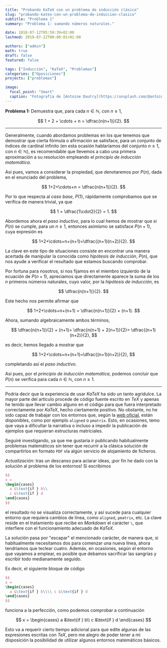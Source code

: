 ```yaml
---
title: "Probando KaTeX con un problema de inducción clásico"
slug: "probando-katex-con-un-problema-de-induccion-clasico"
subtitle: "Problema 1"
summary: "Problema 1: sumando números naturales."

date: 2018-07-12T05:59:39+02:00
lastmod: 2019-07-22T00:00:01+01:00

authors: ["admin"]
math: true
draft: false
featured: false

tags: ["Inducción", "KaTeX", "Problemas"]
categories: ["Oposiciones"]
projects: ["problemas"]

image:
  focal_point: "Smart"
  caption: "Fotografía de [Antoine Dautry](https://unsplash.com/@antoine1003), disponible en [Unsplash](https://unsplash.com/photos/05A-kdOH6Hw)."
---
```


**Problema 1:** Demuestra que, para cada $n\in\mathbb{N}$, con $n\geq 1$,  

$$
1 + 2 + \cdots + n = \dfrac{n(n+1)}{2}.
$$ 

***

Generalmente, cuando abordamos problemas en los que tenemos que demostrar que cierta fórmula o afirmación se satisface, para un conjunto de índices de cardinal infinito (en esta ocasión hablaríamos del conjunto $n\geq1$, con $n\in\mathbb{N}$), es recomendable que llevemos a cabo una primera aproximación a su resolución empleando el *principio de inducción matemática*.

Así pues, vamos a considerar la propiedad, que denotaremos por $P(n)$, dada en el enunciado del problema, 

$$
1+2+\cdots+n = \dfrac{n(n+1)}{2}.
$$ 

Por lo que respecta al *caso base*, $P(1)$, rápidamente comprobamos que se verifica de manera trivial, ya que 

$$
1 = \dfrac{1\cdot2}{2} = 1.
$$

Abordemos ahora el *paso inductivo*, para lo cual hemos de mostrar que si $P(n)$ se cumple, para un $n\geq1$, entonces asimismo se satisface $P(n+1)$, cuya expresión es 

$$
1+2+\cdots+n+(n+1)=\dfrac{(n+1)(n+2)}{2}.
$$ 

La clave en este tipo de situaciones consiste en encontrar una manera acertada de manipular la conocida como *hipótesis de inducción*, $P(n)$, que nos ayude a verificar el resultado que estamos buscando comprobar.

Por fortuna para nosotros, si nos fijamos en el miembro izquierdo de la ecuación de $P(n+1)$, apreciamos que directamente aparece la suma de los $n$ primeros números naturales, cuyo valor, por la *hipótesis de inducción*, es 

$$
\dfrac{n(n+1)}{2}.
$$ 

Este hecho nos permite afirmar que 

$$
1+2+\cdots+n+(n+1) = \dfrac{n(n+1)}{2} + (n+1).
$$ 

Ahora, sumando algebraicamente ambos términos, 

$$
\dfrac{n(n+1)}{2} + (n+1)= \dfrac{n(n+1) + 2(n+1)}{2}= \dfrac{(n+1)(n+2)}{2},
$$ 

es decir, hemos llegado a mostrar que 

$$
1+2+\cdots+n+(n+1)=\dfrac{(n+1)(n+2)}{2},
$$ 

completando así el *paso inductivo*.

Así pues, por el *principio de inducción matemática*, podemos concluir que $P(n)$ se verifica para cada $n\in\mathbb{N}$, con $n\geq 1$.

***

Podría decir que la experiencia de usar *KaTeX* ha sido un tanto agridulce. La mayor parte del artículo procede de código fuente escrito en *TeX* y apenas he tenido que llevar cambio alguno en el código para que fuera interpretado correctamente por *KaTeX*, hecho ciertamente positivo. No obstante, no he sido capaz de trabajar con los entornos que, según la [web oficial](https://khan.github.io/KaTeX/function-support.html), están disponibles, como por ejemplo `aligned` o `pmatrix`. Esto, en ocasiones, temo que vaya a dificultar la narrativa o incluso a impedir la publicación de ejemplos que requieran estructuras matriciales.

Seguiré investigando, ya que me gustaría ir publicando habitualmente problemas matemáticos sin tener que recurrir a la clásica solución de compartirlos en formato `PDF` vía algún servicio de alojamiento de ficheros.

*Actualización:* tras un descanso para aclarar ideas, ¡por fin he dado con la solución al problema de los entornos! Si escribimos

```tex
$$
x = 
\begin{cases}
  a &\text{if } b\\
  c &\text{if } d
\end{cases}
$$
```

el resultado no se visualiza correctamente, y así sucede para cualquier entorno que requiera cambios de línea, como `aligned`, `pmatrix`, etc. La clave reside en el tratamiento que recibe en *Markdown* el carácter `\`, que interfiere con el funcionamiento adecuado de *KaTeX*.

La solución pasa por "escapar" el mencionado carácter, de manera que, si habitualmente necesitamos dos para comenzar una nueva línea, ahora tendríamos que teclear cuatro. Además, en ocasiones, según el entorno que vayamos a emplear, es posible que debamos sacrificar las sangrías y escribir todo medianamente seguido.

Es decir, el siguiente bloque de código

```tex
$$
x = 
\begin{cases}
  a &\text{if } b\\\\ c &\text{if } d
\end{cases}
$$
```

funciona a la perfección, como podemos comprobar a continuación

$$
x = 
\begin{cases}
  a &\text{if } b\\
  c &\text{if } d
\end{cases}
$$

Esto va a requerir cierto tiempo adicional para que edite algunas de las expresiones escritas con *TeX*, pero me alegro de poder tener a mi disposición la posibilidad de utilizar algunos entornos matemáticos básicos.
